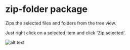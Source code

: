 # zip-folder package

Zips the selected files and folders from the tree view.

Just right click on a selected item and click 'Zip selected'.

![alt text](https://github.com/JakeDixondixon/zip-folder/raw/master/images/zip-folder.gif "Zip Folder in action")
